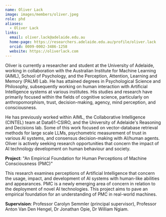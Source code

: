 ```yaml
---
name: Oliver Lack
image: images/members/oliver.jpeg
role: phd
aliases:
  - Oliver Lack
links:
  email: oliver.lack@adelaide.edu.au
  home-page: https://researchers.adelaide.edu.au/profile/oliver.lack
  orcid: 0009-0002-3486-1258
  website: https://oliverlack.com
---
```


Oliver is currently a researcher and student at the University of Adelaide, working in collaboration with the Australian Institute for Machine Learning (AIML), School of Psychology, and the Perception, Attention, Learning and Memory (PALM) Lab. He has attained degrees in Psychological Science and Philosophy, subsequently working on human interaction with Artificial Intelligence systems at various institutes. His studies and research have primarily focused within the fields of cognitive science, particularly on anthropomorphism, trust, decision-making, agency, mind perception, and consciousness.

He has previously worked within AIML, the Collaborative Intelligence (CINTEL) team at Data61-CSIRO, and the University of Adelaide's Reasoning and Decisions lab. Some of this work focused on vector-database retrieval methods for large scale LLMs, psychometric measurement of trust in various AI systems, and consensus decision-making with AI/human agents. Oliver is actively seeking research opportunities that concern the impact of AI technology development on human behaviour and society.

**Project**: "An Empirical Foundation for Human Perceptions of Machine Consciousness (PMC)"

This research examines perceptions of Artificial Intelligence that concern the usage, impact, and development of AI systems with human-like abilities and appearances. PMC is a newly emerging area of concern in relation to the deployment of novel AI technologies. This project aims to pave an empirical foundation for an understanding of PMC in real-world machines.

**Supervision**: Professor Carolyn Semmler (principal supervisor), Professor Anton Van Den Hengel, Dr Jonathan Opie, Dr William Ngiam.

